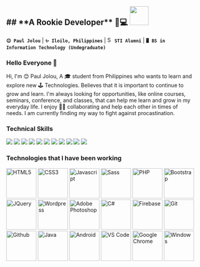 <h2>
## **A Rookie Developer** 👋💻 
<img src="https://media.giphy.com/media/mGcNjsfWAjY5AEZNw6/giphy.gif" width="50">
</h2>

**`😊 Paul Jolou`** | **`✨ Iloilo, Philippines`** | <img src="https://encrypted-tbn0.gstatic.com/images?q=tbn%3AANd9GcQRURGLQSwTPzlujxSaVwd3n5756CKdGTkFsA&usqp=CAU" width="15" height="15" alt="STI Logo"> **`STI Alumni`** | **`🖥️ BS in Information Technology (Undegraduate)`**


### Hello Everyone 👋

Hi, I'm 😊 Paul Jolou, A 🎓 student from Philippines who wants to learn and explore new 🕹 Technologies. Believes that it is important to continue to grow and learn. I'm always looking for opportunities, like online courses, seminars, conference, and classes, that can help me learn and grow in my everyday life. I enjoy 🙆‍♂️ collaborating and help each other in times of needs. I am currently finding my way to fight against procastination.  


### Technical Skills 
<p> 
    <img src="https://img.shields.io/badge/HTML5-%E2%98%85%E2%98%85%E2%98%85%E2%98%85%E2%98%85-E54C21" /> 
    <img src="https://img.shields.io/badge/CSS3-%E2%98%85%E2%98%85%E2%98%85%E2%98%85%E2%98%85-44b2fb" /> 
    <img src="https://img.shields.io/badge/Javascript-%E2%98%85%E2%98%85%E2%98%85%E2%98%86%E2%98%86-F0DC4E" /> 
    <img src="https://img.shields.io/badge/SCSS-%E2%98%85%E2%98%85%E2%98%86%E2%98%86%E2%98%86-CE679A" />
    <img src="https://img.shields.io/badge/PHP-%E2%98%85%E2%98%85%E2%98%85%E2%98%85%E2%98%86-8387BC" />
    <img src="https://img.shields.io/badge/SQL-%E2%98%85%E2%98%86%E2%98%86%E2%98%86%E2%98%86-ffc700" /> 
    <img src="https://img.shields.io/badge/Bootstrap-%E2%98%85%E2%98%85%E2%98%85%E2%98%86%E2%98%86-553A7D" />
    <img src="https://img.shields.io/badge/JQuery-%E2%98%85%E2%98%85%E2%98%85%E2%98%86%E2%98%86-31d304" />
    <img src="https://img.shields.io/badge/Wordpress-%E2%98%85%E2%98%85%E2%98%86%E2%98%86%E2%98%86-4423ff" />
    <img src="https://img.shields.io/badge/Adobe%20Photoshop-%E2%98%85%E2%98%85%E2%98%85%E2%98%85%E2%98%86-001E36" />
    <img src="https://img.shields.io/badge/Adobe%20XD-%E2%98%85%E2%98%86%E2%98%86%E2%98%86%E2%98%86-FF26BE" />       
</p>

### **Technologies that I have been working**
<p>
<img src="https://konpa.github.io/devicon/devicon.git/icons/html5/html5-plain-wordmark.svg" width="80" height="80" alt="HTML5">
<img src="https://konpa.github.io/devicon/devicon.git/icons/css3/css3-plain-wordmark.svg" width="80" height="80" alt="CSS3">
<img src="https://konpa.github.io/devicon/devicon.git/icons/javascript/javascript-plain.svg" width="80" height="80" alt="Javascript">
<img src="https://konpa.github.io/devicon/devicon.git/icons/sass/sass-original.svg" width="80" height="80" alt="Sass">
<img src="https://konpa.github.io/devicon/devicon.git/icons/php/php-plain.svg" width="80" height="80" alt="PHP">
<img src="https://konpa.github.io/devicon/devicon.git/icons/bootstrap/bootstrap-plain-wordmark.svg" width="80" height="80" alt="Bootstrap">
<img src="https://konpa.github.io/devicon/devicon.git/icons/jquery/jquery-plain-wordmark.svg" width="80" height="80" alt="JQuery">
<img src="https://konpa.github.io/devicon/devicon.git/icons/wordpress/wordpress-plain-wordmark.svg" width="80" height="80" alt="Wordpress">
<img src="https://konpa.github.io/devicon/devicon.git/icons/photoshop/photoshop-plain.svg" width="80" height="80" alt="Adobe Photoshop">
<img src="https://konpa.github.io/devicon/devicon.git/icons/csharp/csharp-plain.svg" width="80" height="80" alt="C#">
<img src="https://img.icons8.com/color/96/000000/firebase.png" width="80" height="80" alt="Firebase"/>
<img src="https://konpa.github.io/devicon/devicon.git/icons/git/git-plain-wordmark.svg" width="80" height="80" alt="Git">
<img src="https://konpa.github.io/devicon/devicon.git/icons/github/github-original-wordmark.svg" width="80" height="80" alt="Github">
<img src="https://konpa.github.io/devicon/devicon.git/icons/java/java-plain-wordmark.svg" width="80" height="80" alt="Java">
<img src="https://konpa.github.io/devicon/devicon.git/icons/android/android-plain-wordmark.svg" width="80" height="80" alt="Android">
<img src="https://konpa.github.io/devicon/devicon.git/icons/visualstudio/visualstudio-plain.svg" width="80" height="80" alt="VS Code">
<img src="https://konpa.github.io/devicon/devicon.git/icons/chrome/chrome-plain.svg" width="80" height="80" alt="Google Chrome">
<img src="https://konpa.github.io/devicon/devicon.git/icons/windows8/windows8-original.svg" width="80" height="80" alt="Windows">
</p>


<!--
**JolouTheRookie/JolouTheRookie** is a ✨ _special_ ✨ repository because its `README.md` (this file) appears on your GitHub profile.

Here are some ideas to get you started:

- 🔭 I’m currently working on ...
- 🌱 I’m currently learning ...
- 👯 I’m looking to collaborate on ...
- 🤔 I’m looking for help with ...
- 💬 Ask me about ...
- 📫 How to reach me: ...
- 😄 Pronouns: ...
- ⚡ Fun fact: ...
-->
